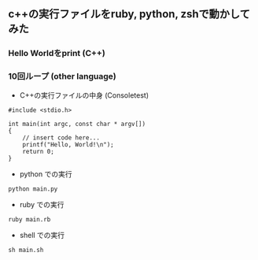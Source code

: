 ## c++の実行ファイルをruby, python, zshで動かしてみた

### Hello Worldをprint (C++)
### 10回ループ (other language)

* C++の実行ファイルの中身 (Consoletest)
```
#include <stdio.h>

int main(int argc, const char * argv[])
{
    // insert code here...
    printf("Hello, World!\n");
    return 0;
}
```

* python での実行
```
python main.py
```

* ruby での実行
```
ruby main.rb
```

* shell での実行
```
sh main.sh
```
